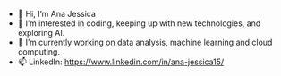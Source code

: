 - 👋 Hi, I’m Ana Jessica
- 👀 I’m interested in coding, keeping up with new technologies, and exploring AI. 
- 🌱 I’m currently working on data analysis, machine learning and cloud computing.
- 📫 LinkedIn: https://www.linkedin.com/in/ana-jessica15/

<!---
AnaJessica15/AnaJessica15 is a ✨ special ✨ repository because its `README.md` (this file) appears on your GitHub profile.
You can click the Preview link to take a look at your changes.
--->

